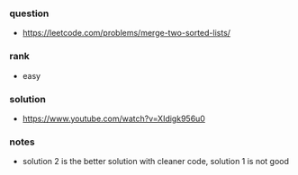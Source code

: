 ### question
- https://leetcode.com/problems/merge-two-sorted-lists/

### rank
- easy

### solution
- https://www.youtube.com/watch?v=XIdigk956u0
### notes
- solution 2 is the better solution with cleaner code, solution 1 is not good